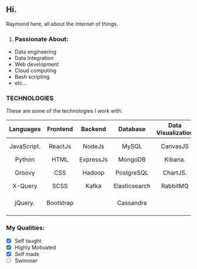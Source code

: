 ## Hi. 
Raymond here, all about the internet of things.

1. ### Passionate About:
  - Data engineering
  - Data Integration
  - Web development
  - Cloud computing
  - Bash scripting
  - etc...

### TECHNOLOGIES
  These are some of the technologies I work with:

| Languages              | Frontend   | Backend    | Database       | Data Visualization | (BaaS) && Bssd  | Testing     | Other           |
| :---:                  |  :---:        |  :---:        | :---:          | :---:            |  :---:          | :---:         | :---:         |
| JavaScript.            | ReactJs       | NodeJs        | MySQL         | CanvasJS          | Amazone (AWS)   |  Jest         | Linux         |
| Python                 | HTML          | ExpressJs     | MongoDB       |  Kibana.          | Kubernetes      |               | Git           |
| Groovy                 | CSS           | Hadoop        | PostgreSQL    | ChartJS.          | Bash            |               | Visual Studios |
| X-Query                | SCSS          | Kafka         | Elasticsearch |  RabbitMQ         | Firebase        |               | Postman        |
| jQuery.                | Bootstrap     |               | Cassandra              |                   | Heroku          |               | Oxygwn-XML-developer |



### My Qualities:

 - [x]  Self taught
 - [x]  Highly Motivated
 - [x]  Self made
 - [ ]  Swimmer
